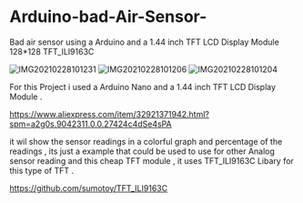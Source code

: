 # Arduino-bad-Air-Sensor-
Bad air sensor using a Arduino and a 1.44 inch TFT LCD Display Module 128*128 TFT_ILI9163C 

![IMG20210228101231](https://user-images.githubusercontent.com/20719445/109413936-5a3bb700-79b0-11eb-9945-86aaa4bc11ed.jpg)
![IMG20210228101206](https://user-images.githubusercontent.com/20719445/109413937-5a3bb700-79b0-11eb-9202-994ef9c8ce93.jpg)
![IMG20210228101204](https://user-images.githubusercontent.com/20719445/109413940-5ad44d80-79b0-11eb-822b-e635a9ac40b1.jpg)

For this Project i used a Arduino Nano and a 1.44 inch TFT LCD Display Module .

https://www.aliexpress.com/item/32921371942.html?spm=a2g0s.9042311.0.0.27424c4dSe4sPA

it wil show the sensor readings in a colorful graph 
and percentage of the readings , 
its just a example that could be used to use for other Analog sensor reading and this cheap TFT module ,
it uses TFT_ILI9163C  Libary for this type of TFT .

https://github.com/sumotoy/TFT_ILI9163C 
